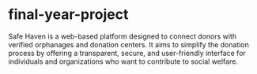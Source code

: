 # final-year-project
Safe Haven is a web-based platform designed to connect donors with verified orphanages and donation centers. It aims to simplify the donation process by offering a transparent, secure, and user-friendly interface for individuals and organizations who want to contribute to social welfare.
